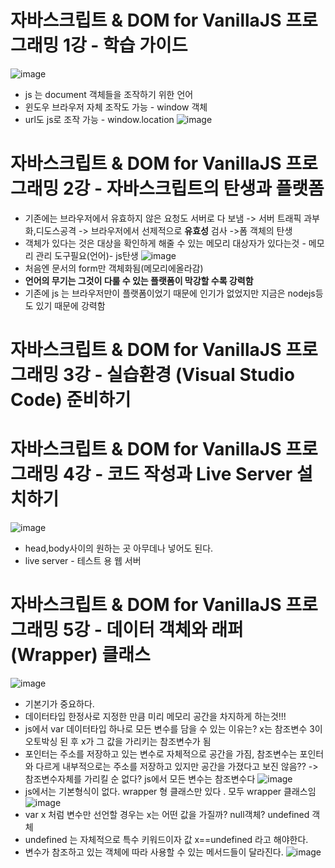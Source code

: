 # 자바스크립트 & DOM for VanillaJS 프로그래밍 1강 - 학습 가이드
![image](https://user-images.githubusercontent.com/40667871/236839034-176e288d-0951-451e-a2db-a2ba43378728.png)
* js 는 document 객체들을 조작하기 위한 언어
* 윈도우 브라우저 자체 조작도 가능 - window 객체
* url도 js로 조작 가능 - window.location 
![image](https://user-images.githubusercontent.com/40667871/236839953-236c0dac-7ecc-474f-89d6-d7eff7490599.png)

# 자바스크립트 & DOM for VanillaJS 프로그래밍 2강 - 자바스크립트의 탄생과 플랫폼
* 기존에는 브라우저에서 유효하지 않은 요청도 서버로 다 보냄 -> 서버 트래픽 과부화,디도스공격 -> 브라우저에서 선제적으로 **유효성** 검사 ->폼 객체의 탄생
* 객체가 있다는 것은 대상을 확인하게 해줄 수 있는 메모리 대상자가 있다는것 - 메모리 관리 도구필요(언어)- js탄생
![image](https://user-images.githubusercontent.com/40667871/236842664-151172e3-4ed2-4bae-abca-a89490c91a7a.png)
* 처음엔 문서의 form만 객체화됨(메모리에올라감)
* **언어의 무기는 그것이 다룰 수 있는 플랫폼이 막강할 수록 강력함**
* 기존에 js 는 브라우저만이 플랫폼이었기 때문에 인기가 없었지만 지금은 nodejs등도 있기 때문에 강력함

# 자바스크립트 & DOM for VanillaJS 프로그래밍 3강 - 실습환경 (Visual Studio Code) 준비하기


# 자바스크립트 & DOM for VanillaJS 프로그래밍 4강 - 코드 작성과 Live Server 설치하기
![image](https://user-images.githubusercontent.com/40667871/236846328-9a515609-2573-4c2a-b710-0c0782e643df.png)
* head,body사이의 원하는 곳 아무데나 넣어도 된다.
* live server - 테스트 용 웹 서버

# 자바스크립트 & DOM for VanillaJS 프로그래밍 5강 - 데이터 객체와 래퍼(Wrapper) 클래스
![image](https://user-images.githubusercontent.com/40667871/236848193-67298441-a030-4142-a2bf-cf1dcd39d47b.png)
* 기본기가 중요하다.
* 데이터타입 한정사로 지정한 만큼 미리 메모리 공간을 차지하게 하는것!!!
* js에서 var 데이터타입 하나로 모든 변수를 담을 수 있는 이유는? x는 참조변수 3이 오토박싱 된 후 x가 그 값을 가리키는 참조변수가 됨
* 포인터는 주소를 저장하고 있는 변수로 자체적으로 공간을 가짐, 참조변수는 포인터와 다르게 내부적으로는 주소를 저장하고 있지만 공간을 가졌다고 보진 않음?? -> 참조변수자체를 가리킬 순 없다? js에서 모든 변수는 참조변수다 
![image](https://user-images.githubusercontent.com/40667871/236849652-c26e3a2b-3458-485f-939b-c3c6ca5e53d4.png)
* js에서는 기본형식이 없다. wrapper 형 클래스만 있다 . 모두 wrapper 클래스임
![image](https://user-images.githubusercontent.com/40667871/236849869-14556c79-dd79-4d32-ae35-5f785b2a7a5b.png)
* var x 처럼 변수만 선언할 경우는 x는 어떤 값을 가질까? null객체? undefined 객체
* undefined 는 자체적으로 특수 키워드이자 값      x==undefined 라고 해야한다.
* 변수가 참조하고 있는 객체에 따라 사용할 수 있는 메서드들이 달라진다.
![image](https://user-images.githubusercontent.com/40667871/236851192-5efc7c1e-c850-49d1-9b2a-a9fc549e3444.png)



